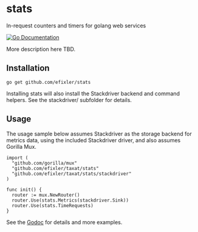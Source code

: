 # stats
In-request counters and timers for golang web services

[![Go Documentation](http://img.shields.io/badge/go-documentation-blue.svg?style=flat-square)][godocs]

[godocs]: https://godoc.org/github.com/efixler/stats

More description here TBD.

## Installation

`go get github.com/efixler/stats`

Installing stats will also install the Stackdriver backend and command helpers. See the stackdriver/ subfolder 
for details.

## Usage
The usage sample below assumes Stackdriver as the storage backend for metrics data, using the included Stackdriver driver,
and also assumes Gorilla Mux.

````
import (
  "github.com/gorilla/mux"
  "github.com/efixler/taxat/stats"
  "github.com/efixler/taxat/stats/stackdriver"
)

func init() {
  router := mux.NewRouter()
  router.Use(stats.Metrics(stackdriver.Sink))
  router.Use(stats.TimeRequests)
}
 ````

See the [Godoc](https://godoc.org/github.com/efixler/config) for details and more examples. 
